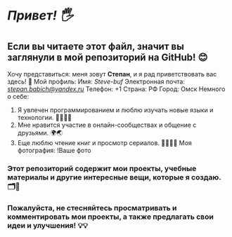 # ***Привет! 🖐️***
## Если вы читаете этот файл, значит вы заглянули в мой репозиторий на GitHub! 😊
Хочу представиться: меня зовут **Степан**, и я рад приветствовать вас здесь! 👋
Мой профиль:
Имя: *Steve-buf*
Электронная почта: *stepan.babich@yandex.ru*
Телефон: +1 
Страна: РФ
Город: Омск
Немного о себе:
1. Я увлечен программированием и люблю изучать новые языки и технологии. 👨‍💻👩‍💻
2. Мне нравится участие в онлайн-сообществах и общение с друзьями. 🌍🌏
3. Еще люблю чтение книг и просмотр сериалов. 🏃‍♀️🏃‍♂️ 
Моя фотография: !Ваше фото
### Этот репозиторий содержит мои проекты, учебные материалы и другие интересные вещи, которые я создаю. 🗂️📁
### Пожалуйста, не стесняйтесь просматривать и комментировать мои проекты, а также предлагать свои идеи и улучшения! 💡💡